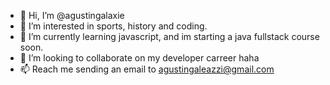 - 👋 Hi, I’m @agustingalaxie
- 👀 I’m interested in sports, history and coding.
- 🌱 I’m currently learning javascript, and im starting a java fullstack course soon.
- 💞️ I’m looking to collaborate on my developer carreer haha
- 📫 Reach me sending an email to agustingaleazzi@gmail.com

<!---
agustingalaxie/agustingalaxie is a ✨ special ✨ repository because its `README.md` (this file) appears on your GitHub profile.
You can click the Preview link to take a look at your changes.
--->
